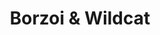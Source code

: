 --- 
title: "Borzoi & Wildcat"
publishdate: "2019-8-4T16:48:46+02:00"
src: "https://365manga.net/manga/borzoi-wildcat"
image: "https://data.365manga.net/images/thumbnails/6700-borzoi-wildcat.jpg"
description: ""
---